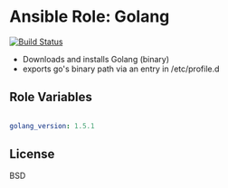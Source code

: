 Ansible Role: Golang
====================

[![Build Status](https://travis-ci.org/redouane/ansible-role-golang.svg?branch=master)](https://travis-ci.org/redouane/ansible-role-golang)


- Downloads and installs Golang (binary)
- exports go's binary path via an entry in /etc/profile.d

Role Variables
--------------

```yaml

golang_version: 1.5.1

```

License
-------

BSD